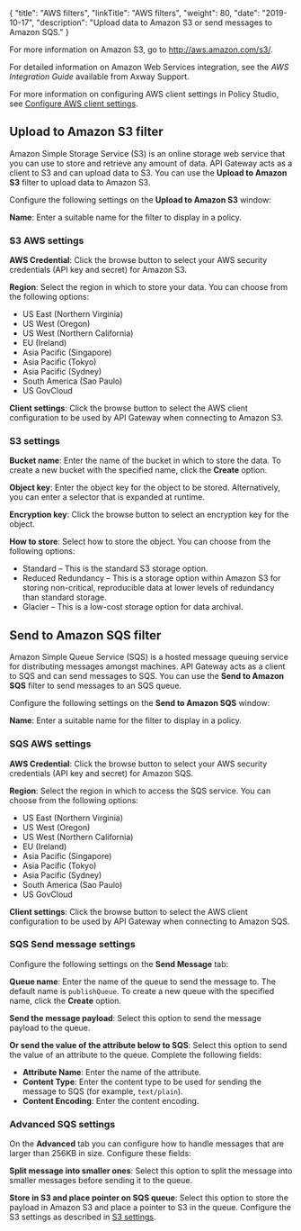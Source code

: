 {
"title": "AWS filters",
"linkTitle": "AWS filters",
"weight": 80,
"date": "2019-10-17",
"description": "Upload data to Amazon S3 or send messages to Amazon SQS."
}

For more information on Amazon S3, go to <http://aws.amazon.com/s3/>.

For detailed information on Amazon Web Services integration, see the *AWS Integration Guide* available from Axway Support.

For more information on configuring AWS client settings in Policy Studio, see
[Configure AWS client settings](/docs/apigw_poldev/gw_instances/general_aws_poller/#configure-aws-client-settings).

## Upload to Amazon S3 filter

Amazon Simple Storage Service (S3) is an online storage web service that you can use to store and retrieve any amount of data. API Gateway acts as a client to S3 and can upload data to S3. You can use the **Upload to Amazon S3**
filter to upload data to Amazon S3.

Configure the following settings on the **Upload to Amazon S3**
window:

**Name**:
Enter a suitable name for the filter to display in a policy.

### S3 AWS settings

**AWS Credential**:
Click the browse button to select your AWS security credentials (API key and secret) for Amazon S3.

**Region**:
Select the region in which to store your data. You can choose from the following options:

* US East (Northern Virginia)
* US West (Oregon)
* US West (Northern California)
* EU (Ireland)
* Asia Pacific (Singapore)
* Asia Pacific (Tokyo)
* Asia Pacific (Sydney)
* South America (Sao Paulo)
* US GovCloud

**Client settings**:
Click the browse button to select the AWS client configuration to be used by API Gateway when connecting to Amazon S3.

### S3 settings

**Bucket name**:
Enter the name of the bucket in which to store the data. To create a new bucket with the specified name, click the **Create**
option.

**Object key**:
Enter the object key for the object to be stored. Alternatively, you can enter a selector that is expanded at runtime.

**Encryption key**:
Click the browse button to select an encryption key for the object.

**How to store**:
Select how to store the object. You can choose from the following options:

* Standard – This is the standard S3 storage option.
* Reduced Redundancy – This is a storage option within Amazon S3 for storing non-critical, reproducible data at lower levels of redundancy than standard storage.
* Glacier – This is a low-cost storage option for data archival.

## Send to Amazon SQS filter

Amazon Simple Queue Service (SQS) is a hosted message queuing service for distributing messages amongst machines. API Gateway acts as a client to SQS and can send messages to SQS. You can use the **Send to Amazon SQS**
filter to send messages to an SQS queue.

Configure the following settings on the **Send to Amazon SQS**
window:

**Name**:
Enter a suitable name for the filter to display in a policy.

### SQS AWS settings

**AWS Credential**:
Click the browse button to select your AWS security credentials (API key and secret) for Amazon SQS.

**Region**:
Select the region in which to access the SQS service. You can choose from the following options:

* US East (Northern Virginia)
* US West (Oregon)
* US West (Northern California)
* EU (Ireland)
* Asia Pacific (Singapore)
* Asia Pacific (Tokyo)
* Asia Pacific (Sydney)
* South America (Sao Paulo)
* US GovCloud

**Client settings**:
Click the browse button to select the AWS client configuration to be used by API Gateway when connecting to Amazon SQS.

### SQS Send message settings

Configure the following settings on the **Send Message**
tab:

**Queue name**:
Enter the name of the queue to send the message to. The default name is `publishQueue`. To create a new queue with the specified name, click the **Create**
option.

**Send the message payload**:
Select this option to send the message payload to the queue.

**Or send the value of the attribute below to SQS**:
Select this option to send the value of an attribute to the queue. Complete the following fields:

* **Attribute Name**:
    Enter the name of the attribute.
* **Content Type**:
    Enter the content type to be used for sending the message to SQS (for example, `text/plain`).
* **Content Encoding**:
    Enter the content encoding.

### Advanced SQS settings

On the **Advanced**
tab you can configure how to handle messages that are larger than 256KB in size. Configure these fields:

**Split message into smaller ones**:
Select this option to split the message into smaller messages before sending it to the queue.

**Store in S3 and place pointer on SQS queue**:
Select this option to store the payload in Amazon S3 and place a pointer to S3 in the queue. Configure the S3 settings as described in [S3 settings](#s3-settings).
